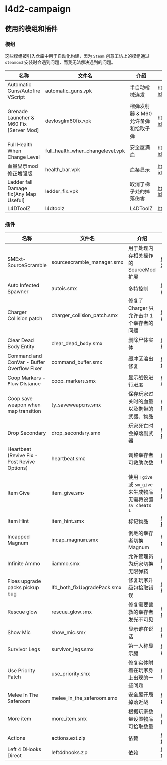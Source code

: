 # l4d2-campaign

## 使用的模组和插件

### 模组

这些模组被引入仓库中用于自动化构建，因为 `Steam` 创意工坊上的模组通过 `steamcmd` 安装时会遇到问题，而我无法解决遇到的问题。

| 名称                            | 文件名                           | 介绍           | 来源                                                         |
| ------------------------------- | -------------------------------- | -------------- | ------------------------------------------------------------ |
| Automatic Guns/Autofire VScript | automatic_guns.vpk               | 半自动枪械连发 | https://steamcommunity.com/sharedfiles/filedetails/?id=2949667423 |
| Grenade Launcher & M60 Fix [Server Mod] | devlosglm60fix.vpk | 榴弹发射器 & M60 允许备弹和拾取子弹 | https://steamcommunity.com/sharedfiles/filedetails/?id=2937327357 |
| Full Health When Change Level   | full_health_when_changelevel.vpk | 安全屋满血     | https://steamcommunity.com/sharedfiles/filedetails/?id=2614530662 |
| 血量显示mod修正增强版                        | health_bar.vpk            |  血条显示              | https://steamcommunity.com/sharedfiles/filedetails/?id=3322300698 |
| Ladder fall Damage fix[Any Map Useful] | ladder_fix.vpk | 取消了梯子处的掉落伤害 | https://steamcommunity.com/sharedfiles/filedetails/?id=3317760504 |
| L4DToolZ | l4dtoolz | L4DToolZ | https://github.com/lakwsh/l4dtoolz |



### 插件

| 名称                                         | 文件名                      | 介绍                                                         | 来源                                                         |
| -------------------------------------------- | --------------------------- | ------------------------------------------------------------ | ------------------------------------------------------------ |
| SMExt-SourceScramble                         | sourcescramble_manager.smx  | 用于处理内存相关操作的 SourceMod 扩展                        | https://github.com/nosoop/SMExt-SourceScramble               |
| Auto Infected Spawner                        | autois.smx                  | 多特控制                                                     | https://forums.alliedmods.net/showthread.php?p=954529        |
| Charger Collision patch                      | charger_collision_patch.smx | 修复了 Charger 只允许击中 1 个幸存者的问题                   | https://forums.alliedmods.net/showthread.php?p=2647017       |
| Clear Dead Body Entity                       | clear_dead_body.smx         | 删除尸体实体                                                 | https://github.com/fbef0102/L4D2-Plugins/tree/master/clear_dead_body |
| Command and ConVar - Buffer Overflow Fixer   | command_buffer.smx          | 缓冲区溢出修复                                               | https://forums.alliedmods.net/showthread.php?t=309656        |
| Coop Markers - Flow Distance                 | coop_markers.smx            | 显示战役进行进度                                             | https://forums.alliedmods.net/showthread.php?t=321288        |
| Coop save weapon when map transition         | ty_saveweapons.smx          | 保存玩家过关时的血量以及携带的武器、物品                     | https://github.com/fbef0102/L4D2-Plugins/tree/master/l4d2_ty_saveweapons |
| Drop Secondary                               | drop_secondary.smx          | 玩家死亡时会掉落副武器                                       | https://github.com/fbef0102/L4D2-Plugins/tree/master/drop_secondary |
| Heartbeat (Revive Fix - Post Revive Options) | heartbeat.smx               | 调整幸存者可救助次数                                         | https://github.com/fbef0102/L4D1_2-Plugins/tree/master/l4d_heartbeat |
| Item Give                                    | item_give.smx               | 使用 `!give` 或 `sm_give` 来生成物品无需将设置 `sv_cheats 1` | https://github.com/wyxls/SourceModPlugins-L4D2/tree/master/item_give |
| Item Hint                                    | item_hint.smx               | 标记物品                                                     | https://github.com/fbef0102/L4D2-Plugins/tree/master/l4d2_item_hint |
| Incapped Magnum                              | incap_magnum.smx            | 倒地的幸存者切换 Magnum                                      | https://forums.alliedmods.net/showthread.php?p=1109372       |
| Infinite Ammo                                | iiammo.smx                  | 允许管理员为玩家切换无限弹药                                 | https://forums.alliedmods.net/showpost.php?p=2628891&postcount=68 |
| Fixes upgrade packs pickup bug               | lfd_both_fixUpgradePack.smx | 修复玩家升级包拾取错误                                       | https://github.com/fbef0102/L4D2-Plugins/tree/master/lfd_both_fixUpgradePack |
| Rescue glow                                  | rescue_glow.smx             | 修复需要营救的幸存者发光不可见                               | https://github.com/fbef0102/L4D2-Plugins/tree/master/rescue_glow |
| Show Mic                                     | show_mic.smx                | 显示谁在说话                                                 | https://github.com/fbef0102/L4D2-Plugins/tree/master/show_mic |
| Survivor Legs                                | survivor_legs.smx           | 第一人称显示腿                                               | https://forums.alliedmods.net/showthread.php?p=2536139       |
| Use Priority Patch                           | use_priority.smx            | 修复实体附着在玩家身上出现的一些问题                         | https://forums.alliedmods.net/showthread.php?t=327511        |
| Melee In The Saferoom                        | melee_in_the_saferoom.smx   | 安全屋开局掉落近战                                           | https://forums.alliedmods.net/showpost.php?p=2719475&postcount=500 |
| More item                                    | more_item.smx               | 根据玩家数量设置物品可拾取数量                               | https://github.com/wyxls/SourceModPlugins-L4D2/tree/master/l4d2_more_item |
| Actions                                      | actions.ext.zip             | 依赖                                                         | https://forums.alliedmods.net/showthread.php?t=336374        |
| Left 4 DHooks Direct                         | left4dhooks.zip             | 依赖                                                         | https://forums.alliedmods.net/showthread.php?t=321696        |

